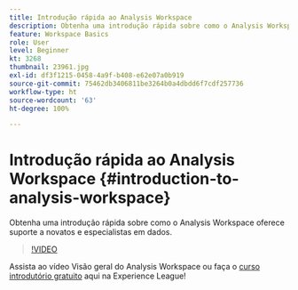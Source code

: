 ```yaml
---
title: Introdução rápida ao Analysis Workspace
description: Obtenha uma introdução rápida sobre como o Analysis Workspace oferece suporte a novatos e especialistas em dados.
feature: Workspace Basics
role: User
level: Beginner
kt: 3268
thumbnail: 23961.jpg
exl-id: df3f1215-0458-4a9f-b408-e62e07a0b919
source-git-commit: 75462db3406811be3264b0a4dbdd6f7cdf257736
workflow-type: ht
source-wordcount: '63'
ht-degree: 100%

---
```


# Introdução rápida ao Analysis Workspace {#introduction-to-analysis-workspace}

Obtenha uma introdução rápida sobre como o Analysis Workspace oferece suporte a novatos e especialistas em dados.

>[!VIDEO](https://video.tv.adobe.com/v/28165/?quality=12&learn=on)

Assista ao vídeo Visão geral do Analysis Workspace ou faça o [curso introdutório gratuito](https://experienceleague.adobe.com/?recommended=Analytics-U-1-2020.1.workspace&amp;lang=pt-BR) aqui na Experience League!
